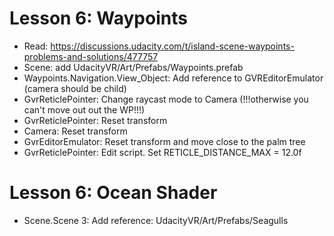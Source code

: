 # Lesson 6: Waypoints

* Read: https://discussions.udacity.com/t/island-scene-waypoints-problems-and-solutions/477757
* Scene: add UdacityVR/Art/Prefabs/Waypoints.prefab
* Waypoints.Navigation.View_Object: Add reference to GVREditorEmulator (camera
    should be child)
* GvrReticlePointer: Change raycast mode to Camera (!!!otherwise you can't
    move out out the WP!!!)
* GvrReticlePointer: Reset transform
* Camera: Reset transform
* GvrEditorEmulator: Reset transform and move close to the palm tree
* GvrReticlePointer: Edit script. Set RETICLE_DISTANCE_MAX = 12.0f

# Lesson 6: Ocean Shader

* Scene.Scene 3: Add reference: UdacityVR/Art/Prefabs/Seagulls

